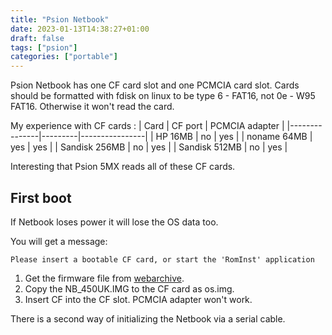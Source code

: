 ```yaml
---
title: "Psion Netbook"
date: 2023-01-13T14:38:27+01:00
draft: false
tags: ["psion"]
categories: ["portable"]
---
```


Psion Netbook has one CF card slot and one PCMCIA card slot.
Cards should be formatted with fdisk on linux to be type 6 - FAT16, not 0e - W95 FAT16. Otherwise it won't read the card.

My experience with CF cards :
| Card          | CF port | PCMCIA adapter |
|---------------|---------|----------------|
| HP 16MB       | no      | yes            |
| noname 64MB   | yes     | yes            |
| Sandisk 256MB | no      | yes            |
| Sandisk 512MB | no      | yes            |

Interesting that Psion 5MX reads all of these CF cards.

## First boot

If Netbook loses power it will lose the OS data too.

You will get a message:
```
Please insert a bootable CF card, or start the 'RomInst' application
```

1. Get the firmware file from [webarchive](https://web.archive.org/web/20071012061831/http://www.psionteklogix.com/teknet/pdk/netbook-pdk/downloads.htm).
2. Copy the NB_450UK.IMG to the CF card as os.img.
3. Insert CF into the CF slot. PCMCIA adapter won't work.


There is a second way of initializing the Netbook via a serial cable.
